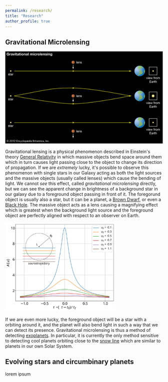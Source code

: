 ```yaml
---
permalink: /research/
title: "Research"
author_profile: true
---
```

## Gravitational Microlensing
![Cartoon picture of the gravitational microlensing phenomenon](../images/microlensing.jpg)

Gravitational lensing is a physical phenomenon described in 
 Einstein's theory [General Relativity](https://en.wikipedia.org/wiki/General_relativity)
in which massive objects bend space around them which in turn causes light 
passing close to the object to change its direction of propagation.
If we are *extremely* lucky, it's possible to observe this phenomenon with
single stars in our Galaxy acting as both the light sources and the massive
objects (usually called lenses) which cause the bending of light.
We cannot *see* this effect, called *gravitational microlensing* directly, 
but we can see the apparent change in brightness of a background star in 
our galaxy due to a foreground object passing in front of it. The foregorund
object is usually also a star, but it can be a planet, a 
[Brown Dwarf](https://en.wikipedia.org/wiki/Brown_dwarf), or even a [Black
Hole](https://en.wikipedia.org/wiki/Black_hole). 
The massive object acts as a lens causing a magnifying effect which is 
greatest when the background light source and the foreground object are 
perfectly aligned with respect to an observer on Earth.

<img src="../images/magnification.svg"
     alt="Magnification of a point light source due to point mass lensing object." width="70%"/>

If we are even more lucky, the foreground object will be a star with a 
orbiting around it, and the planet will also bend light in such a way that
we can detect its presence. Gravitational microlensing is thus a method
of detecting [exoplanets](https://en.wikipedia.org/wiki/Exoplanet). In 
particular, it is currently the only method sensitive to detecting cool 
planets orbiting close to the [snow line](https://en.wikipedia.org/wiki/Frost_line_(astrophysics)) which are similar
to planets in our own Solar System.

## Evolving stars and circumbinary planets
lorem ipsum

